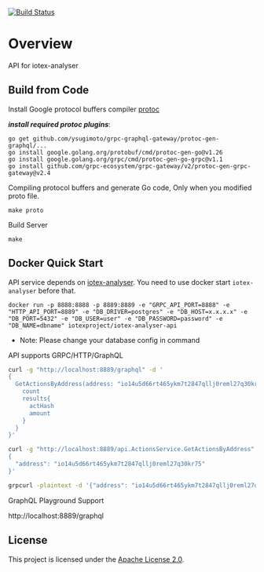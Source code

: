 [![Build Status](https://github.com/iotexproject/iotex-analyser-api.svg?branch=main)](https://travis-ci.org/iotexproject/iotex-analyser-api)

# Overview
API for iotex-analyser

## Build from Code

Install Google protocol buffers compiler [protoc](https://github.com/protocolbuffers/protobuf) 

***install required protoc plugins***: 
```
go get github.com/ysugimoto/grpc-graphql-gateway/protoc-gen-graphql/...
go install google.golang.org/protobuf/cmd/protoc-gen-go@v1.26
go install google.golang.org/grpc/cmd/protoc-gen-go-grpc@v1.1
go install github.com/grpc-ecosystem/grpc-gateway/v2/protoc-gen-grpc-gateway@v2.4
```

Compiling protocol buffers and generate Go code, Only when you modified proto file.
```
make proto
```

Build Server
```
make
```

## Docker Quick Start

API service depends on [iotex-analyser](https://github.com/iotexproject/iotex-analyser). You need to use docker start `iotex-analyser` before that.

```
docker run -p 8888:8888 -p 8889:8889 -e "GRPC_API_PORT=8888" -e "HTTP_API_PORT=8889" -e "DB_DRIVER=postgres" -e "DB_HOST=x.x.x.x" -e "DB_PORT=5432" -e "DB_USER=user" -e "DB_PASSWORD=password" -e "DB_NAME=dbname" iotexproject/iotex-analyser-api

```
* Note: Please change your database config in command 




API supports GRPC/HTTP/GraphQL

```sh
curl -g "http://localhost:8889/graphql" -d '
{
  GetActionsByAddress(address: "io14u5d66rt465ykm7t2847qllj0reml27q30kr75") {
    count
    results{
      actHash
      amount
    }
  }
}'

curl -g "http://localhost:8889/api.ActionsService.GetActionsByAddress" -d '
{
  "address": "io14u5d66rt465ykm7t2847qllj0reml27q30kr75"
}'

grpcurl -plaintext -d '{"address": "io14u5d66rt465ykm7t2847qllj0reml27q30kr75"}' 127.0.0.1:8888 api.ActionsService.GetActionsByAddress
```

GraphQL Playground Support

http://localhost:8889/graphql

## License
This project is licensed under the [Apache License 2.0](LICENSE).
